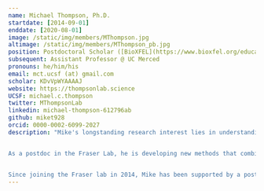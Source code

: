```yaml
---
name: Michael Thompson, Ph.D.
startdate: [2014-09-01]
enddate: [2020-08-01]
image: /static/img/members/MThompson.jpg
altimage: /static/img/members/MThompson_pb.jpg
position: Postdoctoral Scholar ([BioXFEL](https://www.bioxfel.org/education/45-postdoctoral-fellowships), [F32 NRSA](https://grants.nih.gov/grants/guide/contacts/parent_F32.html), [PBBR Fellow](http://pbbr.ucsf.edu/))
subsequent: Assistant Professor @ UC Merced
pronouns: he/him/his
email: mct.ucsf (at) gmail.com
scholar: KDvVpWYAAAAJ
website: https://thompsonlab.science
UCSF: michael.c.thompson
twitter: MThompsonLab
linkedin: michael-thompson-612796ab
github: miket928
orcid: 0000-0002-6099-2027
description: "Mike's longstanding research interest lies in understanding how proteins function by dynamically interconverting between different conformational states. He was introduced to structural biology and X-ray crystallography as an undergraduate at UC Berkeley, where he was a research assistant in [Tom Alber](http://fraserlab.com/2014/04/04/Tom-Alber/)’s laboratory. In 2014, he received his Ph.D. in [Biochemistry and Molecular Biology](http://bmsb.chem.ucla.edu/) from UCLA under the direction of [Dr. Todd Yeates](http://yeateslab.mbi.ucla.edu/). As a graduate student, Mike investigated the role of conformational polymorphism in expanding the functional diversity of a key family of proteins that define a widespread class of prokaryotic organelles collectively known as “bacterial microcompartments.”


As a postdoc in the Fraser Lab, he is developing new methods that combine temperature perturbations with static and time-resolved structural measurements to provide detailed insight into the conformational landscapes of biological macromolecules. These new methods are being applied to understand how protein function is modulated by genetic mutations, by interactions with other molecules, and by other physical stimuli.


Since joining the Fraser lab in 2014, Mike has been supported by a postdoctoral fellowship from the [BioXFEL Science and Technology Center](http://www.bioxfel.org/) (NSF), a Kirschstein NRSA (F32) fellowship from [NIH/NHLBI](http://www.nhlbi.nih.gov/), and an Independent Postdoctoral Research Award from the [UCSF Program in Breakthrough Biomedical Research (PBBR)](http://pbbr.ucsf.edu/)."
---
```

